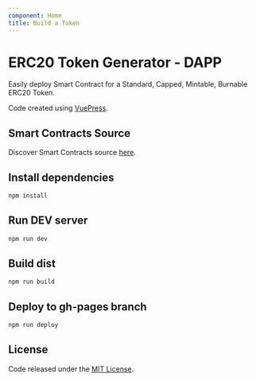 ```yaml
---
component: Home
title: Build a Token
---
```


# ERC20 Token Generator - DAPP

Easily deploy Smart Contract for a Standard, Capped, Mintable, Burnable ERC20 Token.


Code created using [VuePress](https://vuepress.vuejs.org/).

## Smart Contracts Source
 
Discover Smart Contracts source [here](https://github.com/vittominacori/erc20-generator).

## Install dependencies

```bash
npm install
```

## Run DEV server

```bash
npm run dev
```

## Build dist

```bash
npm run build
```

## Deploy to gh-pages branch

```bash
npm run deploy
```

## License

Code released under the [MIT License](https://github.com/vittominacori/erc20-generator/blob/master/LICENSE).
